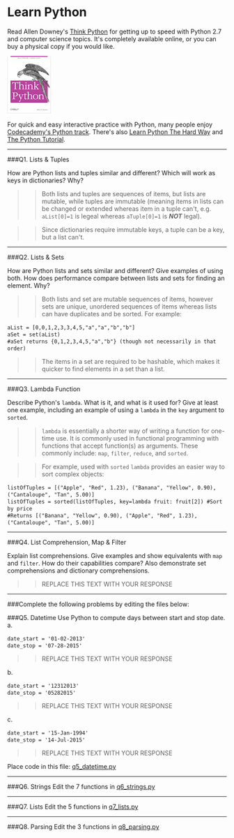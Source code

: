 # Learn Python

Read Allen Downey's [Think Python](http://www.greenteapress.com/thinkpython/) for getting up to speed with Python 2.7 and computer science topics. It's completely available online, or you can buy a physical copy if you would like.

<a href="http://www.greenteapress.com/thinkpython/"><img src="img/think_python.png" style="width: 100px;" target="_blank"></a>

For quick and easy interactive practice with Python, many people enjoy [Codecademy's Python track](http://www.codecademy.com/en/tracks/python). There's also [Learn Python The Hard Way](http://learnpythonthehardway.org/book/) and [The Python Tutorial](https://docs.python.org/2/tutorial/).

---

###Q1. Lists &amp; Tuples

How are Python lists and tuples similar and different? Which will work as keys in dictionaries? Why?

>> Both lists and tuples are sequences of items, but lists are mutable, while tuples are immutable (meaning items in lists can be changed or extended whereas item in a tuple can't, e.g. `aList[0]=1` is legeal whereas `aTuple[0]=1` is *__NOT__* legal).

>>Since dictionaries require immutable keys, a tuple can be a key, but a list can't.

---

###Q2. Lists &amp; Sets

How are Python lists and sets similar and different? Give examples of using both. How does performance compare between lists and sets for finding an element. Why?

>> Both lists and set are mutable sequences of items, however sets are unique, unordered sequences of items whereas lists can have duplicates and be sorted. For example:
```
aList = [0,0,1,2,3,3,4,5,"a","a","b","b"]
aSet = set(aList)
#aSet returns {0,1,2,3,4,5,"a","b"} (though not necessarily in that order)
```

>>The items in a set are required to be hashable, which makes it quicker to find elements in a set than a list.

---

###Q3. Lambda Function

Describe Python's `lambda`. What is it, and what is it used for? Give at least one example, including an example of using a `lambda` in the `key` argument to `sorted`.

>> `lambda` is essentially a shorter way of writing a function for one-time use. It is commonly used in functional programming with functions that accept function(s) as arguments. These commonly include: `map`, `filter`, `reduce`, and `sorted`.

>>For example, used with `sorted` `lambda` provides an easier way to sort complex objects:
```
listOfTuples = [("Apple", "Red", 1.23), ("Banana", "Yellow", 0.90), ("Cantaloupe", "Tan", 5.00)]
listOfTuples = sorted(listOfTuples, key=lambda fruit: fruit[2]) #Sort by price
#Returns [("Banana", "Yellow", 0.90), ("Apple", "Red", 1.23), ("Cantaloupe", "Tan", 5.00)]
```

---

###Q4. List Comprehension, Map &amp; Filter

Explain list comprehensions. Give examples and show equivalents with `map` and `filter`. How do their capabilities compare? Also demonstrate set comprehensions and dictionary comprehensions.

>> REPLACE THIS TEXT WITH YOUR RESPONSE

---

###Complete the following problems by editing the files below:

###Q5. Datetime
Use Python to compute days between start and stop date.   
a.  

```
date_start = '01-02-2013'    
date_stop = '07-28-2015'
```

>> REPLACE THIS TEXT WITH YOUR RESPONSE

b.  
```
date_start = '12312013'  
date_stop = '05282015'  
```

>> REPLACE THIS TEXT WITH YOUR RESPONSE

c.  
```
date_start = '15-Jan-1994'      
date_stop = '14-Jul-2015'  
```

>> REPLACE THIS TEXT WITH YOUR RESPONSE  

Place code in this file: [q5_datetime.py](python/q5_datetime.py)

---

###Q6. Strings
Edit the 7 functions in [q6_strings.py](python/q6_strings.py)

---

###Q7. Lists
Edit the 5 functions in [q7_lists.py](python/q7_lists.py)

---

###Q8. Parsing
Edit the 3 functions in [q8_parsing.py](python/q8_parsing.py)





